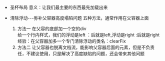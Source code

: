 - 圣杯布局
 意义：让我们最主要的东西最先加载出来

- 清除浮动---弥补父容器高度塌陷问题
  五种方法，通常作用在父容器上面
  1. 方法一
    在父容的底部加一个空的div <div style="clear:left"></div> 给一个行内样式，我们的浮动是left ：后就是left,浮动是right :后就是right
    经验：在父容器加多一个专门清除浮动的类名：clearFix
  2. 方法二
    让父容器也脱离文档流，能影响父容器后面的元素，但是不负责任，不建议使用，只是解决了高度缺陷的问题，还会带来其他问题